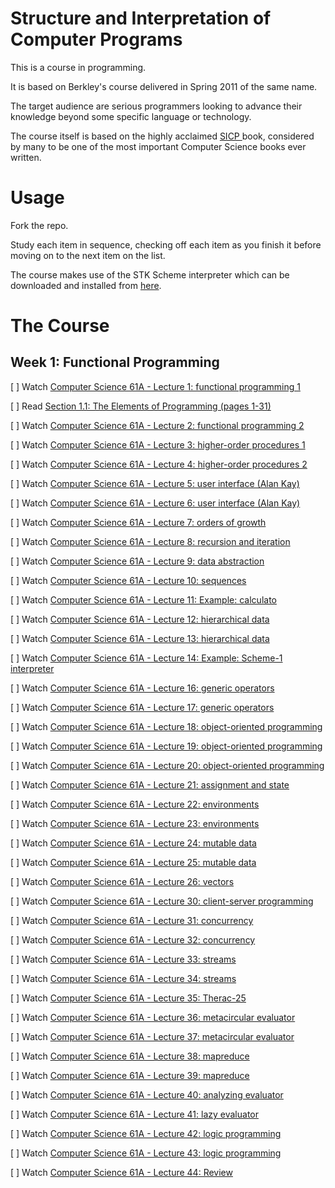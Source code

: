 # Structure and Interpretation of Computer Programs

This is a course in programming.

It is based on Berkley's course delivered in Spring 2011 of the same name.

The target audience are serious programmers looking to advance their knowledge beyond some specific  language or technology.

The course itself is based on the highly acclaimed [SICP ](https://www.amazon.com/Structure-Interpretation-Computer-Programs-Engineering/dp/0262510871) book,  considered by many to be one of the most important Computer Science books ever written.

# Usage

Fork the repo.

Study each item in sequence, checking off each item as you finish it before moving on to the next item on the list.  

The course makes use of the STK Scheme interpreter which can be downloaded and installed from [here](https://inst.eecs.berkeley.edu/~scheme/source/).

# The Course

## Week 1: Functional Programming

[ ] Watch [Computer Science 61A - Lecture 1: functional programming 1](https://archive.org/details/ucberkeley_webcast_l28HAzKy0N8)

[ ] Read [Section 1.1: The Elements of Programming (pages 1-31)](https://mitpress.mit.edu/sicp/full-text/book/book-Z-H-10.html#%_sec_1.1)

[ ] Watch [Computer Science 61A - Lecture 2: functional programming 2](https://archive.org/details/ucberkeley_webcast_TTK2lZoWbPQ)

[ ] Watch [Computer Science 61A - Lecture 3: higher-order procedures 1](https://archive.org/details/ucberkeley_webcast_ogIGxEzvnSE)

[ ] Watch [Computer Science 61A - Lecture 4: higher-order procedures 2](https://archive.org/details/ucberkeley_webcast_ZvH3wF2qg7Q)

[ ] Watch [Computer Science 61A - Lecture 5: user interface (Alan Kay)](https://archive.org/details/ucberkeley_webcast_dC4YGxzoAXk)

[ ] Watch [Computer Science 61A - Lecture 6: user interface (Alan Kay)](https://archive.org/details/ucberkeley_webcast_qxDGE1-S_LE)

[ ] Watch [Computer Science 61A - Lecture 7: orders of growth](https://archive.org/details/ucberkeley_webcast_32L5j10rrK0)

[ ] Watch [Computer Science 61A - Lecture 8: recursion and iteration](https://archive.org/details/ucberkeley_webcast_0G3tNuBBO5I)

[ ] Watch [Computer Science 61A - Lecture 9: data abstraction](https://archive.org/details/ucberkeley_webcast_Oy36XpGVyjA)

[ ] Watch [Computer Science 61A - Lecture 10: sequences](https://archive.org/details/ucberkeley_webcast__qGeRWplPgc)

[ ] Watch [Computer Science 61A - Lecture 11: Example: calculato](https://archive.org/details/ucberkeley_webcast_nzMPF59Ackg)

[ ] Watch [Computer Science 61A - Lecture 12: hierarchical data](https://archive.org/details/ucberkeley_webcast_pSuEz5ZCVAg)

[ ] Watch [Computer Science 61A - Lecture 13: hierarchical data](https://archive.org/details/ucberkeley_webcast_kbqJ3UGPgOc)

[ ] Watch [Computer Science 61A - Lecture 14: Example: Scheme-1 interpreter](https://archive.org/details/ucberkeley_webcast_3FjDrWv00Hc)

[ ] Watch [Computer Science 61A - Lecture 16: generic operators](https://archive.org/details/ucberkeley_webcast_rz_XpDhDtFI)

[ ] Watch [Computer Science 61A - Lecture 17: generic operators](https://archive.org/details/ucberkeley_webcast_8HDIqZ2ZqKI)

[ ] Watch [Computer Science 61A - Lecture 18: object-oriented programming](https://archive.org/details/ucberkeley_webcast_jq1v8YUftxE)

[ ] Watch [Computer Science 61A - Lecture 19: object-oriented programming](https://archive.org/details/ucberkeley_webcast_S9mGKy3Dzqw)

[ ] Watch [Computer Science 61A - Lecture 20: object-oriented programming](https://archive.org/details/ucberkeley_webcast_AYoW8-L2dTQ)

[ ] Watch [Computer Science 61A - Lecture 21: assignment and state](https://archive.org/details/ucberkeley_webcast_crlcqL7lKME)

[ ] Watch [Computer Science 61A - Lecture 22: environments](https://archive.org/details/ucberkeley_webcast_uxvRoOV9nOk)

[ ] Watch [Computer Science 61A - Lecture 23: environments](https://archive.org/details/ucberkeley_webcast_jmDguUbxOns)

[ ] Watch [Computer Science 61A - Lecture 24: mutable data](https://archive.org/details/ucberkeley_webcast_OCocDioUZOo)

[ ] Watch [Computer Science 61A - Lecture 25: mutable data](https://archive.org/details/ucberkeley_webcast_YgUZP1YbHsM)

[ ] Watch [Computer Science 61A - Lecture 26: vectors](https://archive.org/details/ucberkeley_webcast_vV7gargdGxU)

[ ] Watch [Computer Science 61A - Lecture 30: client-server programming](https://archive.org/details/ucberkeley_webcast_Lr4zVJPpMrM)

[ ] Watch [Computer Science 61A - Lecture 31: concurrency](https://archive.org/details/ucberkeley_webcast_tfTD0B8dX7I)

[ ] Watch [Computer Science 61A - Lecture 32: concurrency](https://archive.org/details/ucberkeley_webcast_a_qhlzmXqAo)

[ ] Watch [Computer Science 61A - Lecture 33: streams](https://archive.org/details/ucberkeley_webcast_LLl89UwSflo)

[ ] Watch [Computer Science 61A - Lecture 34: streams](https://archive.org/details/ucberkeley_webcast_mtl0z0HgRTM)

[ ] Watch [Computer Science 61A - Lecture 35: Therac-25](https://archive.org/details/ucberkeley_webcast_nxX-aAvZbmM)

[ ] Watch [Computer Science 61A - Lecture 36: metacircular evaluator](https://archive.org/details/ucberkeley_webcast_E8ZyYL1qWWY)

[ ] Watch [Computer Science 61A - Lecture 37: metacircular evaluator](https://archive.org/details/ucberkeley_webcast_0SbpbHiyyEU)

[ ] Watch [Computer Science 61A - Lecture 38: mapreduce](https://archive.org/details/ucberkeley_webcast_OVbHFr6SG_8)

[ ] Watch [Computer Science 61A - Lecture 39: mapreduce](https://archive.org/details/ucberkeley_webcast_tlABAGE-Tvc)

[ ] Watch [Computer Science 61A - Lecture 40: analyzing evaluator](https://archive.org/details/ucberkeley_webcast_S9VoxtdsRyA)

[ ] Watch [Computer Science 61A - Lecture 41: lazy evaluator](https://archive.org/details/ucberkeley_webcast_WJsgTZsFE3M)

[ ] Watch [Computer Science 61A - Lecture 42: logic programming](https://archive.org/details/ucberkeley_webcast_JIMS_mspmug)

[ ] Watch [Computer Science 61A - Lecture 43: logic programming](https://archive.org/details/ucberkeley_webcast_i5XtLVwTcZY)

[ ] Watch [Computer Science 61A - Lecture 44: Review](https://archive.org/details/ucberkeley_webcast_zWiQru4tn-o)
